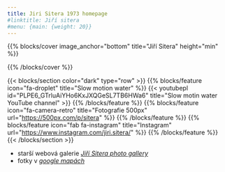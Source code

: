 ```yaml
---
title: Jiri Sitera 1973 homepage
#linktitle: Jiří sitera
#menu: {main: {weight: 20}}
---
```


{{% blocks/cover image_anchor="bottom" title="Jiří Sitera" height="min" %}}


{{% /blocks/cover %}}

{{< blocks/section color="dark" type="row" >}}
{{% blocks/feature icon="fa-droplet" title="Slow motion water" %}}
{{< youtubepl id="PLPE6_GTrluAiYHo6KxJXQGeSL7TB6HWa6" title="Slow motin water YouTube channel" >}}
{{% /blocks/feature %}}
{{% blocks/feature icon="fa-camera-retro" title="Fotografie 500px" url="https://500px.com/p/sitera" %}}
{{% /blocks/feature %}}
{{% blocks/feature icon="fab fa-instagram" title="Instagram" url="https://www.instagram.com/jiri.sitera/" %}}
{{% /blocks/feature %}}
{{< /blocks/section >}}

- starší webová galerie *[Jiří Sitera photo gallery](http://home.zcu.cz/~sitera/gallery/)*
- fotky v *[google mapách](https://www.google.com/maps/contrib/113020041194461814335/photos)*
